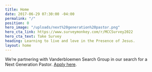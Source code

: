 ```yaml
---
title: Home
date: 2017-06-29 07:30:00 -04:00
permalink: "/"
position: 0
hero_image: "/uploads/next%20generation%20pastor.png"
hero_cta_link: https://www.surveymonkey.com/r/MCCSurvey2022
hero_cta_text: Take Survey
heading: Learning to live and love in the Presence of Jesus.
layout: home
---
```


We’re partnering with Vanderbloemen Search Group in our search for a Next Generation Pastor. [Apply here](https://www.vanderbloemen.com/job/mariemont-community-church-next-generation-pastor).


